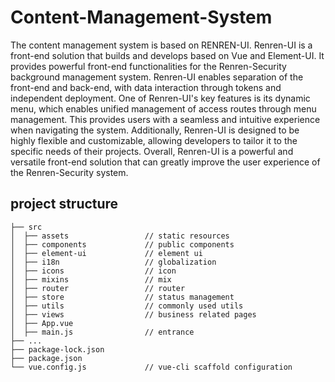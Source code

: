 
# Content-Management-System
The content management system is based on RENREN-UI. Renren-UI is a front-end solution that builds and develops based on Vue and Element-UI. It provides powerful front-end functionalities for the Renren-Security background management system. Renren-UI enables separation of the front-end and back-end, with data interaction through tokens and independent deployment.
One of Renren-UI's key features is its dynamic menu, which enables unified management of access routes through menu management. This provides users with a seamless and intuitive experience when navigating the system. Additionally, Renren-UI is designed to be highly flexible and customizable, allowing developers to tailor it to the specific needs of their projects.
Overall, Renren-UI is a powerful and versatile front-end solution that can greatly improve the user experience of the Renren-Security system.
## project structure
```
├── src                        
│  ├── assets                 // static resources
│  ├── components             // public components
│  ├── element-ui             // element ui
│  ├── i18n                   // globalization
│  ├── icons                  // icon
│  ├── mixins                 // mix
│  ├── router                 // router
│  ├── store                  // status management
│  ├── utils                  // commonly used utils
│  ├── views                  // business related pages
│  ├── App.vue
│  ├── main.js                // entrance
├── ...
├── package-lock.json
├── package.json
└── vue.config.js             // vue-cli scaffold configuration
```
